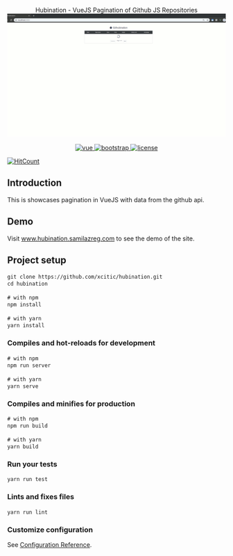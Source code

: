 <p align="center">
  Hubination - VueJS Pagination of Github JS Repositories
  <img src="https://github.com/xcitic/hubination/blob/master/demo/header.gif" style="max-height: 450px" alt="hubination">
</p>

<p align="center">
  <a href="https://github.com/vuejs/vue">
    <img src="https://img.shields.io/badge/vue-2.6.10-brightgreen.svg" alt="vue">
  </a>
  <a href="https://github.com/twbs/bootstrap">
    <img src="https://camo.githubusercontent.com/a5f1061fb7cedc496c697e46448c39a1e6540184/68747470733a2f2f676574626f6f7473747261702e636f6d2f646f63732f342e332f6173736574732f6272616e642f626f6f7473747261702d736f6c69642e737667" alt="bootstrap">
  </a>
  <a href="https://github.com/xcitic/hubination/blob/master/LICENSE">
    <img src="https://img.shields.io/github/license/mashape/apistatus.svg" alt="license">
  </a>
</p>

[![HitCount](http://hits.dwyl.io/xcitic/hubination.svg)](http://hits.dwyl.io/xcitic/hubination)

## Introduction
This is showcases pagination in VueJS with data from the github api.

## Demo
Visit www.hubination.samilazreg.com to see the demo of the site.

## Project setup
```
git clone https://github.com/xcitic/hubination.git
cd hubination

# with npm
npm install

# with yarn
yarn install

```

### Compiles and hot-reloads for development
```
# with npm
npm run server

# with yarn
yarn serve
```

### Compiles and minifies for production
```
# with npm
npm run build

# with yarn
yarn build
```

### Run your tests
```
yarn run test
```

### Lints and fixes files
```
yarn run lint
```

### Customize configuration
See [Configuration Reference](https://cli.vuejs.org/config/).
